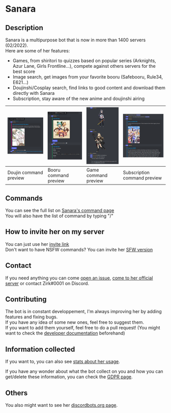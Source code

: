 # Sanara

## Description
Sanara is a multipurpose bot that is now in more than 1400 servers (02/2022).<br/>
Here are some of her features:
- Games, from shiritori to quizzes based on popular series (Arknights, Azur Lane, Girls Frontline...), compete against others servers for the best score
- Image search, get images from your favorite booru (Safebooru, Rule34, E621...)
- Doujinshi/Cosplay search, find links to good content and download them directly with Sanara
- Subscription, stay aware of the new anime and doujinshi airing

| ![Preview Doujin](Preview/Doujin.png) | ![Preview Booru](Preview/Booru.png) | ![Preview Game](Preview/Game.png) | ![Preview Subscription](Preview/Subscription.png) |
| ------------------------------------- | ----------------------------------- | --------------------------------- | ------------------------------------------------- |
| Doujin command preview                | Booru command preview               | Game command preview              | Subscription command preview                      |

## Commands
You can see the full list on [Sanara's command page](https://sanara.zirk.eu/commands.html)<br/>
You will also have the list of command by typing "/"

## How to invite her on my server
You can just use her [invite link](https://discord.com/oauth2/authorize?client_id=329664361016721408&scope=bot%20applications.commands)<br/>
Don't want to have NSFW commands? You can invite her [SFW version](https://discord.com/api/oauth2/authorize?client_id=883767204733157397&scope=bot%20applications.commands)

## Contact
If you need anything you can come [open an issue](https://github.com/Xwilarg/Sanara/issues), [come to her official server](https://discordapp.com/invite/H6wMRYV) or contact Zirk#0001 on Discord.

## Contributing
The bot is in constant developpement, I'm always improving her by adding features and fixing bugs.<br/>
If you have any idea of some new ones, feel free to suggest them.<br/>
If you want to add them yourself, feel free to do a pull request! (You might want to check the [developer documentation](https://sanara.zirk.eu/documentation.html) beforehand)

## Information collected
If you want to, you can also see [stats about her usage](https://sanara.zirk.eu/stats.html).

If you have any wonder about what the bot collect on you and how you can get/delete these information, you can check the [GDPR page](https://sanara.zirk.eu/documentation.html).

## Others
You also might want to see her [discordbots.org page](https://discordbots.org/bot/329664361016721408).
